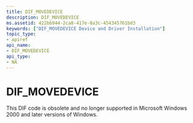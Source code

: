 ```yaml
---
title: DIF_MOVEDEVICE
description: DIF_MOVEDEVICE
ms.assetid: 422bb944-2ca8-417e-8a3c-454345761bd3
keywords: ["DIF_MOVEDEVICE Device and Driver Installation"]
topic_type:
- apiref
api_name:
- DIF_MOVEDEVICE
api_type:
- NA
---
```


# DIF_MOVEDEVICE


This DIF code is obsolete and no longer supported in Microsoft Windows 2000 and later versions of Windows.

 

 





